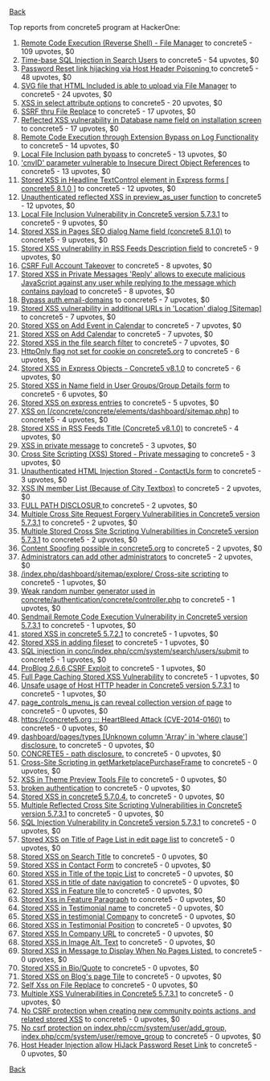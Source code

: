 [Back](../README.md)

Top reports from concrete5 program at HackerOne:

1. [Remote Code Execution (Reverse Shell) - File Manager](https://hackerone.com/reports/768322) to concrete5 - 109 upvotes, $0
2. [Time-base SQL Injection in Search Users](https://hackerone.com/reports/876800) to concrete5 - 54 upvotes, $0
3. [Password Reset link hijacking via Host Header Poisoning ](https://hackerone.com/reports/226659) to concrete5 - 48 upvotes, $0
4. [SVG file that HTML Included is able to upload via File Manager](https://hackerone.com/reports/437863) to concrete5 - 24 upvotes, $0
5. [XSS in select attribute options](https://hackerone.com/reports/753567) to concrete5 - 20 upvotes, $0
6. [SSRF thru File Replace](https://hackerone.com/reports/243865) to concrete5 - 17 upvotes, $0
7. [Reflected XSS vulnerability in Database name field on installation screen](https://hackerone.com/reports/289330) to concrete5 - 17 upvotes, $0
8. [Remote Code Execution through Extension Bypass on Log Functionality](https://hackerone.com/reports/841947) to concrete5 - 14 upvotes, $0
9. [Local File Inclusion path bypass](https://hackerone.com/reports/147570) to concrete5 - 13 upvotes, $0
10. ['cnvID' parameter vulnerable to Insecure Direct Object References](https://hackerone.com/reports/265284) to concrete5 - 13 upvotes, $0
11. [Stored XSS in Headline TextControl element in Express forms [ concrete5 8.1.0 ]](https://hackerone.com/reports/230278) to concrete5 - 12 upvotes, $0
12. [Unauthenticated reflected XSS in preview_as_user function](https://hackerone.com/reports/643442) to concrete5 - 12 upvotes, $0
13. [Local File Inclusion Vulnerability in Concrete5 version 5.7.3.1](https://hackerone.com/reports/59665) to concrete5 - 9 upvotes, $0
14. [Stored XSS in Pages SEO dialog Name field (concrete5 8.1.0)](https://hackerone.com/reports/230029) to concrete5 - 9 upvotes, $0
15. [Stored XSS vulnerability in RSS Feeds Description field](https://hackerone.com/reports/248133) to concrete5 - 9 upvotes, $0
16. [CSRF Full Account Takeover](https://hackerone.com/reports/152052) to concrete5 - 8 upvotes, $0
17. [Stored XSS in Private Messages 'Reply' allows to execute malicious JavaScript against any user while replying to the message which contains payload](https://hackerone.com/reports/247517) to concrete5 - 8 upvotes, $0
18. [Bypass auth.email-domains](https://hackerone.com/reports/4795) to concrete5 - 7 upvotes, $0
19. [Stored XSS vulnerability in additional URLs in 'Location' dialog [Sitemap]](https://hackerone.com/reports/251358) to concrete5 - 7 upvotes, $0
20. [Stored XSS on Add Event in Calendar](https://hackerone.com/reports/300532) to concrete5 - 7 upvotes, $0
21. [Stored XSS on Add Calendar](https://hackerone.com/reports/300571) to concrete5 - 7 upvotes, $0
22. [Stored XSS in the file search filter](https://hackerone.com/reports/873584) to concrete5 - 7 upvotes, $0
23. [HttpOnly flag not set for cookie on concrete5.org](https://hackerone.com/reports/4792) to concrete5 - 6 upvotes, $0
24. [Stored XSS in Express Objects - Concrete5 v8.1.0](https://hackerone.com/reports/221325) to concrete5 - 6 upvotes, $0
25. [Stored XSS in Name field in User Groups/Group Details form](https://hackerone.com/reports/247521) to concrete5 - 6 upvotes, $0
26. [Stored XSS on express entries](https://hackerone.com/reports/873474) to concrete5 - 5 upvotes, $0
27. [XSS on [/concrete/concrete/elements/dashboard/sitemap.php]](https://hackerone.com/reports/6853) to concrete5 - 4 upvotes, $0
28. [Stored XSS in RSS Feeds Title (Concrete5 v8.1.0)](https://hackerone.com/reports/221380) to concrete5 - 4 upvotes, $0
29. [XSS in private message](https://hackerone.com/reports/4826) to concrete5 - 3 upvotes, $0
30. [Cross Site Scripting (XSS) Stored - Private messaging](https://hackerone.com/reports/768313) to concrete5 - 3 upvotes, $0
31. [Unauthenticated HTML Injection Stored - ContactUs form](https://hackerone.com/reports/768327) to concrete5 - 3 upvotes, $0
32. [XSS IN member List (Because of City Textbox)](https://hackerone.com/reports/4839) to concrete5 - 2 upvotes, $0
33. [FULL PATH DISCLOSUR ](https://hackerone.com/reports/7736) to concrete5 - 2 upvotes, $0
34. [Multiple Cross Site Request Forgery Vulnerabilities in Concrete5 version 5.7.3.1](https://hackerone.com/reports/59660) to concrete5 - 2 upvotes, $0
35. [Multiple Stored Cross Site Scripting Vulnerabilities in Concrete5 version 5.7.3.1](https://hackerone.com/reports/59662) to concrete5 - 2 upvotes, $0
36. [Content Spoofing possible in concrete5.org](https://hackerone.com/reports/168078) to concrete5 - 2 upvotes, $0
37. [Administrators can add other administrators](https://hackerone.com/reports/304642) to concrete5 - 2 upvotes, $0
38. [/index.php/dashboard/sitemap/explore/ Cross-site scripting](https://hackerone.com/reports/4808) to concrete5 - 1 upvotes, $0
39. [Weak random number generator used in concrete/authentication/concrete/controller.php](https://hackerone.com/reports/31171) to concrete5 - 1 upvotes, $0
40. [Sendmail Remote Code Execution Vulnerability in Concrete5 version 5.7.3.1](https://hackerone.com/reports/59663) to concrete5 - 1 upvotes, $0
41. [stored XSS in concrete5 5.7.2.1](https://hackerone.com/reports/38890) to concrete5 - 1 upvotes, $0
42. [Stored XSS in adding fileset](https://hackerone.com/reports/42248) to concrete5 - 1 upvotes, $0
43. [SQL injection in conc/index.php/ccm/system/search/users/submit](https://hackerone.com/reports/38778) to concrete5 - 1 upvotes, $0
44. [ProBlog 2.6.6 CSRF Exploit](https://hackerone.com/reports/133847) to concrete5 - 1 upvotes, $0
45. [Full Page Caching Stored XSS Vulnerability](https://hackerone.com/reports/148300) to concrete5 - 1 upvotes, $0
46. [Unsafe usage of Host HTTP header in Concrete5 version 5.7.3.1](https://hackerone.com/reports/59666) to concrete5 - 1 upvotes, $0
47. [page_controls_menu_js can reveal collection version of page](https://hackerone.com/reports/4938) to concrete5 - 0 upvotes, $0
48. [https://concrete5.org ::: HeartBleed Attack (CVE-2014-0160)](https://hackerone.com/reports/6475) to concrete5 - 0 upvotes, $0
49. [dashboard/pages/types [Unknown column 'Array' in 'where clause'] disclosure.](https://hackerone.com/reports/4811) to concrete5 - 0 upvotes, $0
50. [CONCRETE5 - path disclosure.](https://hackerone.com/reports/4931) to concrete5 - 0 upvotes, $0
51. [Cross-Site Scripting in getMarketplacePurchaseFrame](https://hackerone.com/reports/6843) to concrete5 - 0 upvotes, $0
52. [XSS in Theme Preview Tools File](https://hackerone.com/reports/4777) to concrete5 - 0 upvotes, $0
53. [broken authentication](https://hackerone.com/reports/23921) to concrete5 - 0 upvotes, $0
54. [Stored XSS in concrete5 5.7.0.4.](https://hackerone.com/reports/30019) to concrete5 - 0 upvotes, $0
55. [Multiple Reflected Cross Site Scripting Vulnerabilities in Concrete5 version 5.7.3.1](https://hackerone.com/reports/59661) to concrete5 - 0 upvotes, $0
56. [SQL Injection Vulnerability in Concrete5 version 5.7.3.1](https://hackerone.com/reports/59664) to concrete5 - 0 upvotes, $0
57. [Stored XSS on Title of Page List in edit page list](https://hackerone.com/reports/50554) to concrete5 - 0 upvotes, $0
58. [Stored XSS on Search Title](https://hackerone.com/reports/50556) to concrete5 - 0 upvotes, $0
59. [Stored XSS in Contact Form](https://hackerone.com/reports/50564) to concrete5 - 0 upvotes, $0
60. [Stored XSS in Title of the topic List](https://hackerone.com/reports/50626) to concrete5 - 0 upvotes, $0
61. [Stored XSS in title of date navigation](https://hackerone.com/reports/50627) to concrete5 - 0 upvotes, $0
62. [Stored XSS in Feature tile ](https://hackerone.com/reports/50639) to concrete5 - 0 upvotes, $0
63. [Stored Xss in Feature Paragraph](https://hackerone.com/reports/50642) to concrete5 - 0 upvotes, $0
64. [Stored XSS in  Testimonial  name](https://hackerone.com/reports/50644) to concrete5 - 0 upvotes, $0
65. [Stored XSS in testimonial Company](https://hackerone.com/reports/50656) to concrete5 - 0 upvotes, $0
66. [Stored XSS in Testimonial Position](https://hackerone.com/reports/50645) to concrete5 - 0 upvotes, $0
67. [Stored XSS In Company URL](https://hackerone.com/reports/50662) to concrete5 - 0 upvotes, $0
68. [Stored XSS in Image Alt. Text](https://hackerone.com/reports/50782) to concrete5 - 0 upvotes, $0
69. [Stored XSS in Message to Display When No Pages Listed.](https://hackerone.com/reports/50780) to concrete5 - 0 upvotes, $0
70. [Stored XSS in Bio/Quote](https://hackerone.com/reports/50779) to concrete5 - 0 upvotes, $0
71. [Stored XSS on Blog's page Tile](https://hackerone.com/reports/50552) to concrete5 - 0 upvotes, $0
72. [Self Xss on File Replace](https://hackerone.com/reports/50481) to concrete5 - 0 upvotes, $0
73. [Multiple XSS Vulnerabilities in Concrete5 5.7.3.1](https://hackerone.com/reports/62294) to concrete5 - 0 upvotes, $0
74. [No CSRF protection when creating new community points actions, and related stored XSS](https://hackerone.com/reports/65808) to concrete5 - 0 upvotes, $0
75. [No csrf protection on index.php/ccm/system/user/add_group, index.php/ccm/system/user/remove_group](https://hackerone.com/reports/64184) to concrete5 - 0 upvotes, $0
76. [Host Header Injection allow HiJack Password Reset Link](https://hackerone.com/reports/301592) to concrete5 - 0 upvotes, $0


[Back](../README.md)